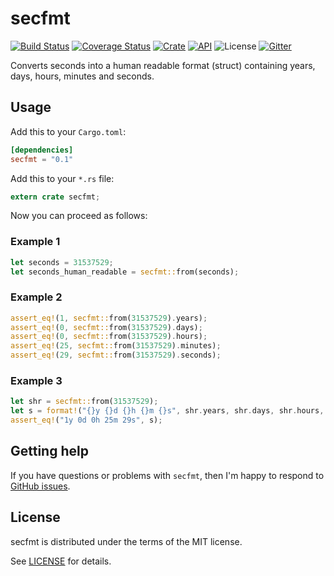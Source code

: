 # secfmt

[![Build Status](https://travis-ci.org/dirkeinecke/secfmt.svg?branch=master)](https://travis-ci.org/dirkeinecke/secfmt)
[![Coverage Status](https://coveralls.io/repos/github/dirkeinecke/secfmt/badge.svg?branch=master)](https://coveralls.io/github/dirkeinecke/secfmt?branch=master)
[![Crate](https://img.shields.io/crates/v/secfmt.svg)](https://crates.io/crates/secfmt)
[![API](https://docs.rs/secfmt/badge.svg)](https://docs.rs/secfmt)
![License](https://img.shields.io/crates/l/secfmt.svg)
[![Gitter](https://badges.gitter.im/secfmt/community.svg)](https://gitter.im/secfmt/community?utm_source=badge&utm_medium=badge&utm_campaign=pr-badge)

Converts seconds into a human readable format (struct) containing years, days, hours, minutes and seconds.

## Usage

Add this to your `Cargo.toml`:

```toml
[dependencies]
secfmt = "0.1"
```

Add this to your `*.rs` file:

```rust
extern crate secfmt;
```

Now you can proceed as follows:

### Example 1

```rust
let seconds = 31537529;
let seconds_human_readable = secfmt::from(seconds);
```

### Example 2

```rust
assert_eq!(1, secfmt::from(31537529).years);
assert_eq!(0, secfmt::from(31537529).days);
assert_eq!(0, secfmt::from(31537529).hours);
assert_eq!(25, secfmt::from(31537529).minutes);
assert_eq!(29, secfmt::from(31537529).seconds);
```

### Example 3

```rust
let shr = secfmt::from(31537529);
let s = format!("{}y {}d {}h {}m {}s", shr.years, shr.days, shr.hours, shr.minutes, shr.seconds);
assert_eq!("1y 0d 0h 25m 29s", s);
```

## Getting help

If you have questions or problems with `secfmt`, then I'm happy to respond to [GitHub issues](https://github.com/dirkeinecke/secfmt/issues/new).

## License

secfmt is distributed under the terms of the MIT license.

See [LICENSE](LICENSE) for details.
